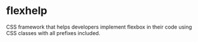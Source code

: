 # flexhelp
CSS framework that helps developers implement flexbox in their code using CSS classes with all prefixes included.
